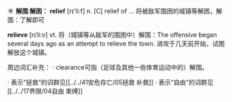 ☀ <span class="category">**解围 解困：**</span>
<span class="vocabulary">**relief**</span> [rɪ'li:f] 
<span class="definition">n. [C] relief of ... 将被敌军围困的城镇等解困，解围：</span>了解即可
           
<span class="vocabulary">**relieve**</span> [rɪˈli:v]
<span class="definition">vt. 将（城镇等从敌军的围困中）解围：</span>The offensive began several days ago as an attempt to relieve the town. 进攻于几天前开始，试图解放这个城镇。

周边词汇补充：
· clearance可指（足球及其他一些体育运动中的）解围。

· 表示“拯救”的词群见[[../../41安危存亡/05拯救 补救]]
· 表示“自由”的词群见[[../../17界限/04自由 束缚]]

